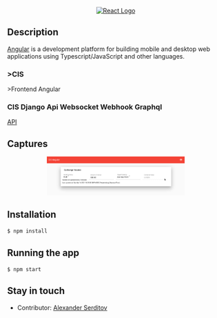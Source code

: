 <p align="center">
  <a href="https://angular.io/" target="blank"><img src="https://github.com/angular/angular/raw/master/aio/src/assets/images/logos/angular/angular.png" width="320" alt="React Logo" /></a>
</p>

## Description
[Angular](https://github.com/angular/angular) is a development platform for building mobile and desktop web applications using Typescript/JavaScript and other languages.

### \>CIS

\>Frontend Angular


### CIS Django Api Websocket Webhook Graphql

[API](https://github.com/dguard/cis-django-rest-worker-webhook-websocker-graphl)

## Captures
<p align="center">
  <img src="/captures/exchange-rates.png" width="320" alt="screenshot" />
</p>

## Installation

```bash
$ npm install
```

## Running the app

```bash
$ npm start
```


## Stay in touch
- Contributor: [Alexander Serditov](https://cv.digitallyconstructed.ru/)

